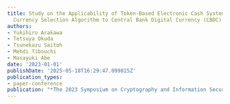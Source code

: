 ```yaml
---
title: Study on the Applicability of Token-Based Electronic Cash System with an Optimized
  Currency Selection Algorithm to Central Bank Digital Currency (CBDC)
authors:
- Yukihiro Arakawa
- Tetsuya Okuda
- Tsunekazu Saitoh
- Mehdi Tibouchi
- Masayuki Abe
date: '2023-01-01'
publishDate: '2025-05-18T16:29:47.099815Z'
publication_types:
- paper-conference
publication: "*The 2023 Symposium on Cryptography and Information Security (SCIS'23)*"
---
```


